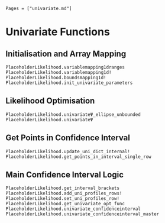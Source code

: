 ```@index
Pages = ["univariate.md"]
```

# Univariate Functions

## Initialisation and Array Mapping

```@docs
PlaceholderLikelihood.variablemapping1dranges
PlaceholderLikelihood.variablemapping1d!
PlaceholderLikelihood.boundsmapping1d!
PlaceholderLikelihood.init_univariate_parameters
```

## Likelihood Optimisation

```@docs
PlaceholderLikelihood.univariateΨ_ellipse_unbounded
PlaceholderLikelihood.univariateΨ
```

## Get Points in Confidence Interval

```@docs
PlaceholderLikelihood.update_uni_dict_internal!
PlaceholderLikelihood.get_points_in_interval_single_row
```

## Main Confidence Interval Logic 

```@docs
PlaceholderLikelihood.get_interval_brackets
PlaceholderLikelihood.add_uni_profiles_rows!
PlaceholderLikelihood.set_uni_profiles_row!
PlaceholderLikelihood.get_univariate_opt_func
PlaceholderLikelihood.univariate_confidenceinterval
PlaceholderLikelihood.univariate_confidenceinterval_master
```